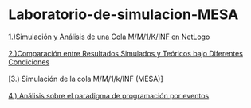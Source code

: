 # Laboratorio-de-simulacion-MESA
[1.)Simulación y Análisis de una Cola M/M/1/K/INF en NetLogo <br> <br> 2.)Comparación entre Resultados Simulados y Teóricos bajo Diferentes Condiciones ](DiscreteEventSimulationQueuesandServers.pdf) <br>
<br>
[3.)  Simulación de la cola M/M/1/k/INF (MESA)]<br>
<br>
[4.)  Análisis sobre el paradigma de programación por eventos](ParadigmaDeProgramaciónPorEventos.pdf)
